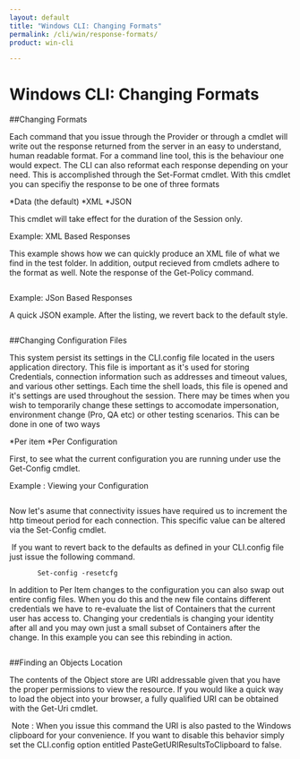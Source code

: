 ```yaml
---
layout: default
title: "Windows CLI: Changing Formats"
permalink: /cli/win/response-formats/
product: win-cli

---
```

# Windows CLI: Changing Formats

##Changing Formats

Each command that you issue through the Provider or through a cmdlet will write out the response returned from the server in an easy to understand, human readable format. For a command line tool, this is the behaviour one would expect. The CLI can also reformat each response
depending on your need. This is accomplished through the Set-Format cmdlet. With this cmdlet you can specifiy the response to be one of three formats

*Data (the default)
*XML
*JSON

This cmdlet will take effect for the duration of the Session only.

Example: XML Based Responses

This example shows how we can quickly produce an XML file of what we find in the test folder. In addition, output recieved from cmdlets adhere to the format as well. Note
the response of the Get-Policy command.

<img src="media/winps27.jpg" alt="" />


Example: JSon Based Responses

A quick JSON example. After the listing, we revert back to the default style.

<img src="media/winps28.jpg" alt="" />

##Changing Configuration Files

This system persist its settings in the CLI.config file located 
in the users application directory. This file is important as it's used for storing
Credentials, connection information such as addresses and timeout values, and various other settings.
Each time the shell loads, this file is opened and it's settings are used throughout the session. There may be times when
you wish to temporarily change these settings to accomodate impersonation, environment change (Pro, QA etc) or other testing scenarios.
This can be done in one of two ways

*Per item 
*Per Configuration

First, to see what the current configuration you are running under use the Get-Config cmdlet.

Example : Viewing your Configuration


<img src="media/winps29.jpg" alt="" />

Now let's asume that connectivity issues have required us to increment the http timeout period for each connection. This specific value can be 
altered via the Set-Config cmdlet.

<img src="media/winps30.jpg" alt="" />
If you want to revert back to the defaults as defined in your CLI.config file just issue the following command.

           Set-config -resetcfg

In addition to Per Item changes to the configuration you can also swap out entire config files. When you do this and the new file contains
different credentials we have to re-evaluate the list of Containers that the current user has access to. Changing your credentials is changing your identity after all
and you may own just a small subset of Containers after the change. In this example you can see this rebinding in action.


<img src="media/winps31.JPG" alt="" />


##Finding an Objects Location

The contents of the Object store are URI addressable given that you have the proper permissions to view the resource. If you would like a quick way to load
the object into your browser, a fully qualified URI can be obtained with the Get-Uri cmdlet.

<img src="media/winps32.jpg" alt="" />
Note : When you issue this command the URI is also pasted to the Windows clipboard for your convenience. If you want to disable this behavior simply set the CLI.config
option entitled PasteGetURIResultsToClipboard to false.
